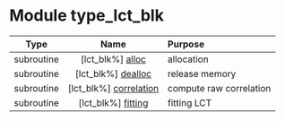 # Module type_lct_blk

| Type | Name | Purpose |
| :--: | :--: | :---------- |
| subroutine | [lct_blk%] [alloc](https://github.com/JCSDA/saber/src/bump/type_lct_blk.F90#L73) | allocation |
| subroutine | [lct_blk%] [dealloc](https://github.com/JCSDA/saber/src/bump/type_lct_blk.F90#L119) | release memory |
| subroutine | [lct_blk%] [correlation](https://github.com/JCSDA/saber/src/bump/type_lct_blk.F90#L154) | compute raw correlation |
| subroutine | [lct_blk%] [fitting](https://github.com/JCSDA/saber/src/bump/type_lct_blk.F90#L250) | fitting LCT |
